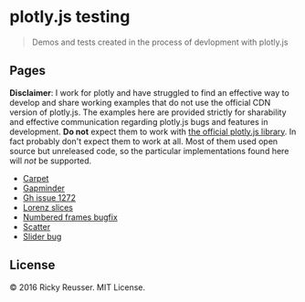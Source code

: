 # plotly.js testing
> Demos and tests created in the process of devlopment with plotly.js

## Pages

**Disclaimer**: I work for plotly and have struggled to find an effective way to develop and share working examples that do not use the official CDN version of plotly.js. The examples here are provided strictly for sharability and effective communication regarding plotly.js bugs and features in development. **Do not** expect them to work with [the official plotly.js library](https://github.com/plotly/plotly.js). In fact probably don't expect them to work at all. Most of them used open source but unreleased code, so the particular implementations found here will *not* be supported.

- [Carpet](http:/rickyreusser.com/demos/plotly-unsupported/carpet.html)
- [Gapminder](http:/rickyreusser.com/demos/plotly-unsupported/gapminder.html)
- [Gh issue 1272](http:/rickyreusser.com/demos/plotly-unsupported/gh-issue-1272.html)
- [Lorenz slices](http:/rickyreusser.com/demos/plotly-unsupported/lorenz-slices.html)
- [Numbered frames bugfix](http:/rickyreusser.com/demos/plotly-unsupported/numbered-frames-bugfix.html)
- [Scatter](http:/rickyreusser.com/demos/plotly-unsupported/scatter.html)
- [Slider bug](http:/rickyreusser.com/demos/plotly-unsupported/slider-bug.html)

## License

&copy; 2016 Ricky Reusser. MIT License.
